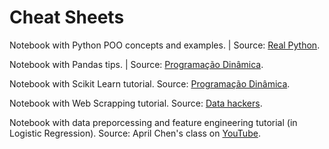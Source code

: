 # Cheat Sheets
Notebook with Python POO concepts and examples. | Source: [Real Python](https://realpython.com/python3-object-oriented-programming/#what-is-object-oriented-programming-oop).

Notebook with Pandas tips. | Source: [Programação Dinâmica](https://www.youtube.com/watch?v=eUc77KqyThc&list=PL5TJqBvpXQv6SSsEgQrNwpOLTupXPuiMQ&index=3).

Notebook with Scikit Learn tutorial. Source: [Programação Dinâmica](https://www.youtube.com/watch?v=eUc77KqyThc&list=PL5TJqBvpXQv6SSsEgQrNwpOLTupXPuiMQ&index=3).

Notebook with Web Scrapping tutorial. Source: [Data hackers](https://medium.com/data-hackers/como-fazer-web-scraping-em-python-23c9d465a37f).

Notebook with data preporcessing and feature engineering tutorial (in Logistic Regression). Source: April Chen's class on [YouTube](https://www.youtube.com/watch?v=V0u6bxQOUJ8). 

